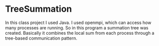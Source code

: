 # TreeSummation
In this class project I used Java. I used openmpi, which can access how many processes are running. So in this program a summation tree was created. Basically it combines the local sum from each process through a tree-based communication pattern.
